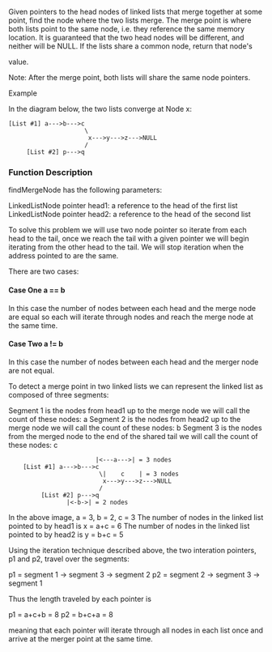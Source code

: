 Given pointers to the head nodes of linked lists that merge together at some point, find the node where the two lists merge. The merge point is where both lists point to the same node, i.e. they reference the same memory location. It is guaranteed that the two head nodes will be different, and neither will be NULL. If the lists share a common node, return that node's

value.

Note: After the merge point, both lists will share the same node pointers.

Example

In the diagram below, the two lists converge at Node x:

```
[List #1] a--->b--->c
                     \
                      x--->y--->z--->NULL
                     /
     [List #2] p--->q
```


### Function Description



findMergeNode has the following parameters:

  LinkedListNode pointer head1: a reference to the head of the first list
  LinkedListNode pointer head2: a reference to the head of the second list


To solve this problem we will use two node pointer so iterate from each head to the tail, once we reach the tail with a given pointer we will begin iterating from the other head to the tail. We will stop iteration when the address pointed to are the same.

There are two cases:

#### Case One a == b
In this case the number of nodes between each head and the merge node are equal so each will iterate through nodes and reach the merge node at the same time.



#### Case Two a != b
In this case the number of nodes between each head and the merger node are not equal.

To detect a merge point in two linked lists we can represent the linked list as composed of three segments:

Segment 1 is the nodes from head1 up to the merge node
	we will call the count of these nodes: a
Segment 2 is the nodes from head2 up to the merge node
	we will call the count of these nodes: b
Segment 3 is the nodes from the merged node to the end of the shared tail
	we will call the count of these nodes: c

```
						|<---a--->| = 3 nodes
	[List #1] a--->b--->c
	                     \|    c    | = 3 nodes
	                      x--->y--->z--->NULL
	                     /
	     [List #2] p--->q
                |<-b->| = 2 nodes
```

In the above image,
a = 3, b = 2, c = 3
The number of nodes in the linked list pointed to by head1 is x = a+c = 6
The number of nodes in the linked list pointed to by head2 is y = b+c = 5

Using the iteration technique described above, the two interation pointers, p1 and p2, travel over the segments:

p1 = segment 1 -> segment 3 -> segment 2
p2 = segment 2 -> segment 3 -> segment 1

Thus the length traveled by each pointer is

p1 = a+c+b = 8
p2 = b+c+a = 8

meaning that each pointer will iterate through all nodes in each list once and arrive at the merger point at the same time.
